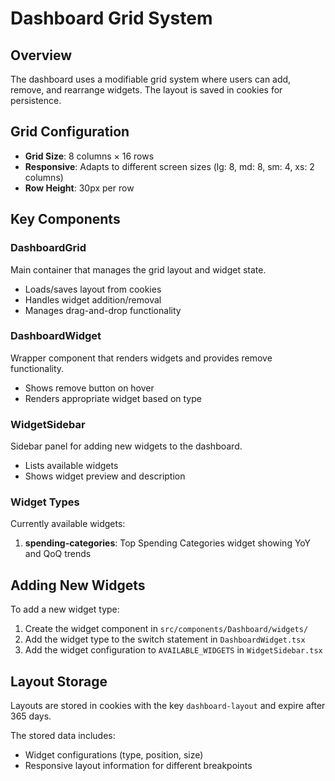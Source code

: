 # Dashboard Grid System

## Overview
The dashboard uses a modifiable grid system where users can add, remove, and rearrange widgets. The layout is saved in cookies for persistence.

## Grid Configuration
- **Grid Size**: 8 columns × 16 rows
- **Responsive**: Adapts to different screen sizes (lg: 8, md: 8, sm: 4, xs: 2 columns)
- **Row Height**: 30px per row

## Key Components

### DashboardGrid
Main container that manages the grid layout and widget state.
- Loads/saves layout from cookies
- Handles widget addition/removal
- Manages drag-and-drop functionality

### DashboardWidget
Wrapper component that renders widgets and provides remove functionality.
- Shows remove button on hover
- Renders appropriate widget based on type

### WidgetSidebar
Sidebar panel for adding new widgets to the dashboard.
- Lists available widgets
- Shows widget preview and description

### Widget Types
Currently available widgets:
1. **spending-categories**: Top Spending Categories widget showing YoY and QoQ trends

## Adding New Widgets

To add a new widget type:

1. Create the widget component in `src/components/Dashboard/widgets/`
2. Add the widget type to the switch statement in `DashboardWidget.tsx`
3. Add the widget configuration to `AVAILABLE_WIDGETS` in `WidgetSidebar.tsx`

## Layout Storage
Layouts are stored in cookies with the key `dashboard-layout` and expire after 365 days.

The stored data includes:
- Widget configurations (type, position, size)
- Responsive layout information for different breakpoints